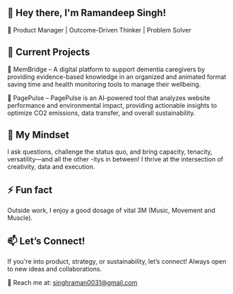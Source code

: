 ## 👋 Hey there, I'm Ramandeep Singh! 
🚀 Product Manager | Outcome-Driven Thinker | Problem Solver

## 🔨 Current Projects
🔭 MemBridge –  A digital platform to support dementia caregivers by providing evidence-based knowledge in an organized and animated format saving time and health monitoring tools to manage their wellbeing. 

🔭 PagePulse – PagePulse is an AI-powered tool that analyzes website performance and environmental impact, providing actionable insights to optimize CO2 emissions, data transfer, and overall sustainability.

## 🎨 My Mindset
I ask questions, challenge the status quo, and bring capacity, tenacity, versatility—and all the other -itys in between! I thrive at the intersection of creativity, data and execution.

## ⚡ Fun fact
Outside work, I enjoy a good dosage of vital 3M (Music, Movement and Muscle). 

## 📫 Let’s Connect!
If you're into product, strategy, or sustainability, let’s connect! Always open to new ideas and collaborations.

📩 Reach me at: singhraman0031@gmail.com
